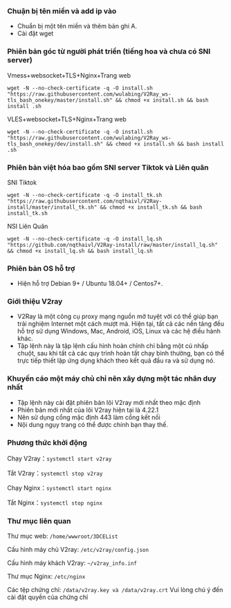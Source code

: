 ### Chuận bị tên miền và add ip vào
* Chuẩn bị một tên miền và thêm bản ghi A.
* Cài đặt wget

### Phiên bản góc từ người phát triền (tiếng hoa và chưa có SNI server)
Vmess+websocket+TLS+Nginx+Trang web
```
wget -N --no-check-certificate -q -O install.sh "https://raw.githubusercontent.com/wulabing/V2Ray_ws-tls_bash_onekey/master/install.sh" && chmod +x install.sh && bash install .sh
```

VLES+websocket+TLS+Nginx+Trang web
```
wget -N --no-check-certificate -q -O install.sh "https://raw.githubusercontent.com/wulabing/V2Ray_ws-tls_bash_onekey/dev/install.sh" && chmod +x install.sh && bash install .sh
```
### Phiên bản việt hóa bao gồm SNI server Tiktok và Liên quân
SNI Tiktok
```
wget -N --no-check-certificate -q -O install_tk.sh "https://raw.githubusercontent.com/nqthaivl/V2Ray-install/master/install_tk.sh" && chmod +x install_tk.sh && bash install_tk.sh
```

NSI Liên Quân
```
wget -N --no-check-certificate -q -O install_lq.sh "https://github.com/nqthaivl/V2Ray-install/raw/master/install_lq.sh" && chmod +x install_lq.sh && bash install_lq.sh
```
### Phiên bản OS hỗ trợ
* Hiện hỗ trợ Debian 9+ / Ubuntu 18.04+ / Centos7+. 

### Giới thiệu V2ray

* V2Ray là một công cụ proxy mạng nguồn mở tuyệt vời có thể giúp bạn trải nghiệm Internet một cách mượt mà. Hiện tại, tất cả các nền tảng đều hỗ trợ sử dụng Windows, Mac, Android, iOS, Linux và các hệ điều hành khác.
* Tập lệnh này là tập lệnh cấu hình hoàn chỉnh chỉ bằng một cú nhấp chuột, sau khi tất cả các quy trình hoàn tất chạy bình thường, bạn có thể trực tiếp thiết lập ứng dụng khách theo kết quả đầu ra và sử dụng nó.

### Khuyến cáo một máy chủ chỉ nên xây dựng một tác nhân duy nhất
* Tập lệnh này cài đặt phiên bản lõi V2ray mới nhất theo mặc định
* Phiên bản mới nhất của lõi V2ray hiện tại là 4.22.1
* Nên sử dụng cổng mặc định 443 làm cổng kết nối
* Nội dung ngụy trang có thể được chính bạn thay thế.

### Phương thức khởi động
 Chạy V2ray：`systemctl start v2ray`

Tắt V2ray：`systemctl stop v2ray`

Chạy Nginx：`systemctl start nginx`

Tắt Nginx：`systemctl stop nginx`

### Thư mục liên quan

Thư mục web: `/home/wwwroot/3DCEList`

Cấu hình máy chủ V2ray: `/etc/v2ray/config.json`

Cấu hình máy khách V2ray: `~/v2ray_info.inf`

Thư mục Nginx: `/etc/nginx`

Các tệp chứng chỉ: `/data/v2ray.key và /data/v2ray.crt` Vui lòng chú ý đến cài đặt quyền của chứng chỉ

